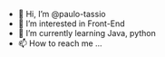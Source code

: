 - 👋 Hi, I’m @paulo-tassio
- 👀 I’m interested in Front-End
- 🌱 I’m currently learning Java, python
- 📫 How to reach me ...

<!---
paulo-tassio/paulo-tassio is a ✨ special ✨ repository because its `README.md` (this file) appears on your GitHub profile.
You can click the Preview link to take a look at your changes.
--->
